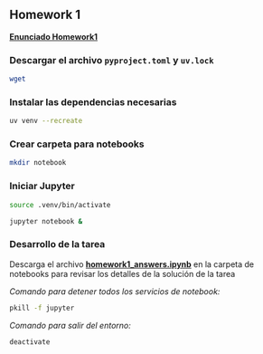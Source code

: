 ## Homework 1

**[Enunciado Homework1](https://github.com/DataTalksClub/llm-zoomcamp/blob/main/cohorts/2025/01-intro/homework.md#bonus-generating-the-answer-ungraded)**

### Descargar el archivo `pyproject.toml` y `uv.lock`

```bash
wget 
```

### Instalar las dependencias necesarias

```bash
uv venv --recreate
```

### Crear carpeta para notebooks

```bash
mkdir notebook
```

### Iniciar Jupyter

```bash
source .venv/bin/activate
```

```bash
jupyter notebook &
```

### Desarrollo de la tarea
Descarga el archivo **[homework1_answers.ipynb](./notebook/homework1_answers.ipynb)** en la carpeta de notebooks para revisar los detalles de la solución de la tarea

*Comando para detener todos los servicios de notebook:*

```bash
pkill -f jupyter
```

*Comando para salir del entorno:*

```bash
deactivate
```
